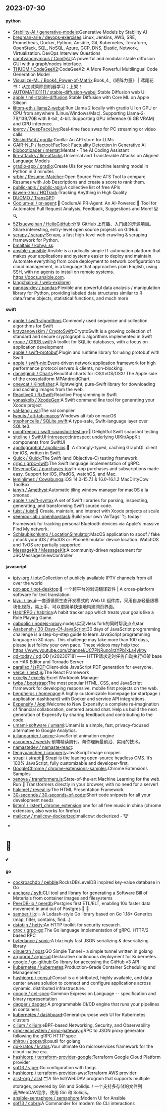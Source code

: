## 2023-07-30

#### python
* [Stability-AI / generative-models](https://github.com/Stability-AI/generative-models):Generative Models by Stability AI
* [bregman-arie / devops-exercises](https://github.com/bregman-arie/devops-exercises):Linux, Jenkins, AWS, SRE, Prometheus, Docker, Python, Ansible, Git, Kubernetes, Terraform, OpenStack, SQL, NoSQL, Azure, GCP, DNS, Elastic, Network, Virtualization. DevOps Interview Questions
* [comfyanonymous / ComfyUI](https://github.com/comfyanonymous/ComfyUI):A powerful and modular stable diffusion GUI with a graph/nodes interface.
* [THUDM / CodeGeeX2](https://github.com/THUDM/CodeGeeX2):CodeGeeX2: A More Powerful Multilingual Code Generation Model
* [Visualize-ML / Book4_Power-of-Matrix](https://github.com/Visualize-ML/Book4_Power-of-Matrix):Book_4_《矩阵力量》 | 鸢尾花书：从加减乘除到机器学习；上架！
* [AUTOMATIC1111 / stable-diffusion-webui](https://github.com/AUTOMATIC1111/stable-diffusion-webui):Stable Diffusion web UI
* [apple / ml-stable-diffusion](https://github.com/apple/ml-stable-diffusion):Stable Diffusion with Core ML on Apple Silicon
* [liltom-eth / llama2-webui](https://github.com/liltom-eth/llama2-webui):Run Llama 2 locally with gradio UI on GPU or CPU from anywhere (Linux/Windows/Mac). Supporting Llama-2-7B/13B/70B with 8-bit, 4-bit. Supporting GPU inference (6 GB VRAM) and CPU inference.
* [iperov / DeepFaceLive](https://github.com/iperov/DeepFaceLive):Real-time face swap for PC streaming or video calls
* [ShishirPatil / gorilla](https://github.com/ShishirPatil/gorilla):Gorilla: An API store for LLMs
* [GAIR-NLP / factool](https://github.com/GAIR-NLP/factool):FacTool: Factuality Detection in Generative AI
* [biobootloader / mentat](https://github.com/biobootloader/mentat):Mentat - The AI Coding Assistant
* [llm-attacks / llm-attacks](https://github.com/llm-attacks/llm-attacks):Universal and Transferable Attacks on Aligned Language Models
* [gradio-app / gradio](https://github.com/gradio-app/gradio):Create UIs for your machine learning model in Python in 3 minutes
* [srbhr / Resume-Matcher](https://github.com/srbhr/Resume-Matcher):Open Source Free ATS Tool to compare Resumes with Job Descriptions and create a score to rank them.
* [public-apis / public-apis](https://github.com/public-apis/public-apis):A collective list of free APIs
* [jiawen-zhu / HQTrack](https://github.com/jiawen-zhu/HQTrack):Tracking Anything in High Quality
* [DUOMO / TransGPT](https://github.com/DUOMO/TransGPT):
* [Codium-ai / pr-agent](https://github.com/Codium-ai/pr-agent):🚀
CodiumAI PR-Agent: An AI-Powered
🤖
Tool for Automated Pull Request Analysis, Feedback, Suggestions and More!
💻
🔍
* [521xueweihan / HelloGitHub](https://github.com/521xueweihan/HelloGitHub):分享 GitHub 上有趣、入门级的开源项目。Share interesting, entry-level open source projects on GitHub.
* [scrapy / scrapy](https://github.com/scrapy/scrapy):Scrapy, a fast high-level web crawling & scraping framework for Python.
* [bmaltais / kohya_ss](https://github.com/bmaltais/kohya_ss):
* [ansible / ansible](https://github.com/ansible/ansible):Ansible is a radically simple IT automation platform that makes your applications and systems easier to deploy and maintain. Automate everything from code deployment to network configuration to cloud management, in a language that approaches plain English, using SSH, with no agents to install on remote systems. https://docs.ansible.com.
* [langchain-ai / web-explorer](https://github.com/langchain-ai/web-explorer):
* [pandas-dev / pandas](https://github.com/pandas-dev/pandas):Flexible and powerful data analysis / manipulation library for Python, providing labeled data structures similar to R data.frame objects, statistical functions, and much more

#### swift
* [apple / swift-algorithms](https://github.com/apple/swift-algorithms):Commonly used sequence and collection algorithms for Swift
* [krzyzanowskim / CryptoSwift](https://github.com/krzyzanowskim/CryptoSwift):CryptoSwift is a growing collection of standard and secure cryptographic algorithms implemented in Swift
* [groue / GRDB.swift](https://github.com/groue/GRDB.swift):A toolkit for SQLite databases, with a focus on application development
* [apple / swift-protobuf](https://github.com/apple/swift-protobuf):Plugin and runtime library for using protobuf with Swift
* [apple / swift-nio](https://github.com/apple/swift-nio):Event-driven network application framework for high performance protocol servers & clients, non-blocking.
* [danielgindi / Charts](https://github.com/danielgindi/Charts):Beautiful charts for iOS/tvOS/OSX! The Apple side of the crossplatform MPAndroidChart.
* [onevcat / Kingfisher](https://github.com/onevcat/Kingfisher):A lightweight, pure-Swift library for downloading and caching images from the web.
* [ReactiveX / RxSwift](https://github.com/ReactiveX/RxSwift):Reactive Programming in Swift
* [yonaskolb / XcodeGen](https://github.com/yonaskolb/XcodeGen):A Swift command line tool for generating your Xcode project
* [val-lang / val](https://github.com/val-lang/val):The val compiler
* [lwouis / alt-tab-macos](https://github.com/lwouis/alt-tab-macos):Windows alt-tab on macOS
* [stephencelis / SQLite.swift](https://github.com/stephencelis/SQLite.swift):A type-safe, Swift-language layer over SQLite3.
* [pointfreeco / swift-snapshot-testing](https://github.com/pointfreeco/swift-snapshot-testing):📸
Delightful Swift snapshot testing.
* [siteline / SwiftUI-Introspect](https://github.com/siteline/SwiftUI-Introspect):Introspect underlying UIKit/AppKit components from SwiftUI
* [apollographql / apollo-ios](https://github.com/apollographql/apollo-ios):📱  A strongly-typed, caching GraphQL client for iOS, written in Swift.
* [Quick / Quick](https://github.com/Quick/Quick):The Swift (and Objective-C) testing framework.
* [grpc / grpc-swift](https://github.com/grpc/grpc-swift):The Swift language implementation of gRPC.
* [RevenueCat / purchases-ios](https://github.com/RevenueCat/purchases-ios):In-app purchases and subscriptions made easy. Support for iOS, iPadOS, watchOS, and Mac.
* [leminlimez / Cowabunga](https://github.com/leminlimez/Cowabunga):iOS 14.0-15.7.1 & 16.0-16.1.2 MacDirtyCow ToolBox
* [ianyh / Amethyst](https://github.com/ianyh/Amethyst):Automatic tiling window manager for macOS à la xmonad.
* [apple / swift-syntax](https://github.com/apple/swift-syntax):A set of Swift libraries for parsing, inspecting, generating, and transforming Swift source code.
* [tuist / tuist](https://github.com/tuist/tuist):🚀
Create, maintain, and interact with Xcode projects at scale
* [seemoo-lab / openhaystack](https://github.com/seemoo-lab/openhaystack):Build your own 'AirTags'
🏷
today! Framework for tracking personal Bluetooth devices via Apple's massive Find My network.
* [Schlaubischlump / LocationSimulator](https://github.com/Schlaubischlump/LocationSimulator):MacOS application to spoof / fake / mock your iOS / iPadOS or iPhoneSimulator device location. WatchOS and TvOS are partially supported.
* [MessageKit / MessageKit](https://github.com/MessageKit/MessageKit):A community-driven replacement for JSQMessagesViewController

#### javascript
* [iptv-org / iptv](https://github.com/iptv-org/iptv):Collection of publicly available IPTV channels from all over the world
* [pot-app / pot-desktop](https://github.com/pot-app/pot-desktop):🌈
一个跨平台的划词翻译软件 | A cross-platform software for text translation.
* [layui / layui](https://github.com/layui/layui):一套遵循原生态开发模式的 Web UI 组件库，采用自身轻量级模块化规范，易上手，可以更简单快速地构建网页界面。
* [HabitRPG / habitica](https://github.com/HabitRPG/habitica):A habit tracker app which treats your goals like a Role Playing Game.
* [gaboolic / nodejs-proxy](https://github.com/gaboolic/nodejs-proxy):nodejs实现vless fork的同时帮我点点star
* [Asabeneh / 30-Days-Of-JavaScript](https://github.com/Asabeneh/30-Days-Of-JavaScript):30 days of JavaScript programming challenge is a step-by-step guide to learn JavaScript programming language in 30 days. This challenge may take more than 100 days, please just follow your own pace. These videos may help too: https://www.youtube.com/channel/UC7PNRuno1rzYPb1xLa4yktw
* [qd-today / qd](https://github.com/qd-today/qd):QD [v20230718] —— HTTP请求定时任务自动执行框架 base on HAR Editor and Tornado Server
* [parallax / jsPDF](https://github.com/parallax/jsPDF):Client-side JavaScript PDF generation for everyone.
* [vercel / next.js](https://github.com/vercel/next.js):The React Framework
* [exceljs / exceljs](https://github.com/exceljs/exceljs):Excel Workbook Manager
* [twbs / bootstrap](https://github.com/twbs/bootstrap):The most popular HTML, CSS, and JavaScript framework for developing responsive, mobile first projects on the web.
* [benphelps / homepage](https://github.com/benphelps/homepage):A highly customizable homepage (or startpage / application dashboard) with Docker and service API integrations.
* [Expensify / App](https://github.com/Expensify/App):Welcome to New Expensify: a complete re-imagination of financial collaboration, centered around chat. Help us build the next generation of Expensify by sharing feedback and contributing to the code.
* [umami-software / umami](https://github.com/umami-software/umami):Umami is a simple, fast, privacy-focused alternative to Google Analytics.
* [juliangarnier / anime](https://github.com/juliangarnier/anime):JavaScript animation engine
* [ascoders / weekly](https://github.com/ascoders/weekly):前端精读周刊。帮你理解最前沿、实用的技术。
* [namastedev / namaste-react](https://github.com/namastedev/namaste-react):
* [fengyuanchen / cropperjs](https://github.com/fengyuanchen/cropperjs):JavaScript image cropper.
* [strapi / strapi](https://github.com/strapi/strapi):🚀 Strapi is the leading open-source headless CMS. It’s 100% JavaScript, fully customizable and developer-first.
* [GoogleChrome / chrome-extensions-samples](https://github.com/GoogleChrome/chrome-extensions-samples):Chrome Extensions Samples
* [xenova / transformers.js](https://github.com/xenova/transformers.js):State-of-the-art Machine Learning for the web. Run
🤗
Transformers directly in your browser, with no need for a server!
* [hakimel / reveal.js](https://github.com/hakimel/reveal.js):The HTML Presentation Framework
* [30-seconds / 30-seconds-of-code](https://github.com/30-seconds/30-seconds-of-code):Short code snippets for all your development needs
* [listen1 / listen1_chrome_extension](https://github.com/listen1/listen1_chrome_extension):one for all free music in china (chrome extension, also works for firefox)
* [mailcow / mailcow-dockerized](https://github.com/mailcow/mailcow-dockerized):mailcow: dockerized -
🐮
+
🐋
=
💕

#### go
* [cockroachdb / pebble](https://github.com/cockroachdb/pebble):RocksDB/LevelDB inspired key-value database in Go
* [anchore / syft](https://github.com/anchore/syft):CLI tool and library for generating a Software Bill of Materials from container images and filesystems
* [PeerDB-io / peerdb](https://github.com/PeerDB-io/peerdb):Postgres first ETL/ELT, enabling 10x faster data movement in and out of Postgres 🐘 🚀
* [samber / lo](https://github.com/samber/lo):💥
A Lodash-style Go library based on Go 1.18+ Generics (map, filter, contains, find...)
* [dstotijn / hetty](https://github.com/dstotijn/hetty):An HTTP toolkit for security research.
* [grpc / grpc-go](https://github.com/grpc/grpc-go):The Go language implementation of gRPC. HTTP/2 based RPC
* [bytedance / sonic](https://github.com/bytedance/sonic):A blazingly fast JSON serializing & deserializing library
* [ginuerzh / gost](https://github.com/ginuerzh/gost):GO Simple Tunnel - a simple tunnel written in golang
* [argoproj / argo-cd](https://github.com/argoproj/argo-cd):Declarative continuous deployment for Kubernetes.
* [google / go-github](https://github.com/google/go-github):Go library for accessing the GitHub v3 API
* [kubernetes / kubernetes](https://github.com/kubernetes/kubernetes):Production-Grade Container Scheduling and Management
* [hashicorp / consul](https://github.com/hashicorp/consul):Consul is a distributed, highly available, and data center aware solution to connect and configure applications across dynamic, distributed infrastructure.
* [google / cel-spec](https://github.com/google/cel-spec):Common Expression Language -- specification and binary representation
* [dagger / dagger](https://github.com/dagger/dagger):A programmable CI/CD engine that runs your pipelines in containers
* [kubernetes / dashboard](https://github.com/kubernetes/dashboard):General-purpose web UI for Kubernetes clusters
* [cilium / cilium](https://github.com/cilium/cilium):eBPF-based Networking, Security, and Observability
* [grpc-ecosystem / grpc-gateway](https://github.com/grpc-ecosystem/grpc-gateway):gRPC to JSON proxy generator following the gRPC HTTP spec
* [shirou / gopsutil](https://github.com/shirou/gopsutil):psutil for golang
* [go-kratos / kratos](https://github.com/go-kratos/kratos):Your ultimate Go microservices framework for the cloud-native era.
* [hashicorp / terraform-provider-google](https://github.com/hashicorp/terraform-provider-google):Terraform Google Cloud Platform provider
* [spf13 / viper](https://github.com/spf13/viper):Go configuration with fangs
* [hashicorp / terraform-provider-aws](https://github.com/hashicorp/terraform-provider-aws):Terraform AWS provider
* [alist-org / alist](https://github.com/alist-org/alist):🗂️A file list/WebDAV program that supports multiple storages, powered by Gin and Solidjs. / 一个支持多存储的文件列表/WebDAV程序，使用 Gin 和 Solidjs。
* [ansible-semaphore / semaphore](https://github.com/ansible-semaphore/semaphore):Modern UI for Ansible
* [spf13 / cobra](https://github.com/spf13/cobra):A Commander for modern Go CLI interactions
